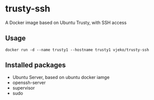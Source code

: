 # trusty-ssh
A Docker image based on Ubuntu Trusty, with SSH access

Usage
-----

```
docker run -d --name trusty1 --hostname trusty1 vjeko/trusty-ssh 
```

Installed packages
------------------
* Ubuntu Server, based on ubuntu docker iamge
* openssh-server
* supervisor
* sudo
